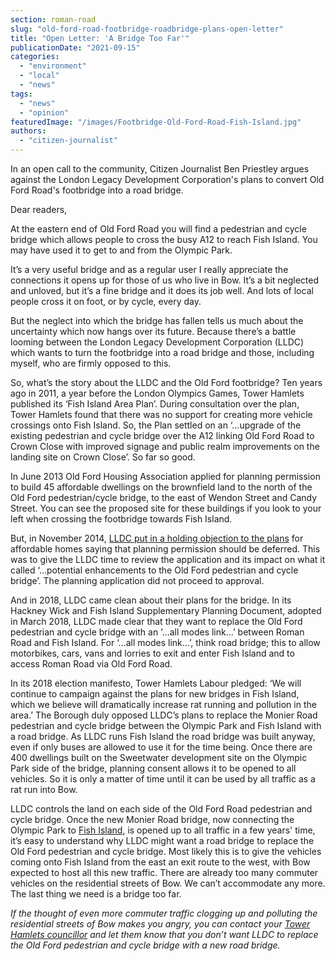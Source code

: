 ```yaml
---
section: roman-road
slug: "old-ford-road-footbridge-roadbridge-plans-open-letter"
title: "Open Letter: 'A Bridge Too Far'"
publicationDate: "2021-09-15"
categories: 
  - "environment"
  - "local"
  - "news"
tags: 
  - "news"
  - "opinion"
featuredImage: "/images/Footbridge-Old-Ford-Road-Fish-Island.jpg"
authors: 
  - "citizen-journalist"
---
```


In an open call to the community, Citizen Journalist Ben Priestley argues against the London Legacy Development Corporation's plans to convert Old Ford Road's footbridge into a road bridge.

Dear readers,

At the eastern end of Old Ford Road you will find a pedestrian and cycle bridge which allows people to cross the busy A12 to reach Fish Island. You may have used it to get to and from the Olympic Park. 

It’s a very useful bridge and as a regular user I really appreciate the connections it opens up for those of us who live in Bow. It’s a bit neglected and unloved, but it’s a fine bridge and it does its job well. And lots of local people cross it on foot, or by cycle, every day.

But the neglect into which the bridge has fallen tells us much about the uncertainty which now hangs over its future. Because there’s a battle looming between the London Legacy Development Corporation (LLDC) which wants to turn the footbridge into a road bridge and those, including myself, who are firmly opposed to this.

So, what’s the story about the LLDC and the Old Ford footbridge? Ten years ago in 2011, a year before the London Olympics Games, Tower Hamlets published its ‘Fish Island Area Plan’. During consultation over the plan, Tower Hamlets found that there was no support for creating more vehicle crossings onto Fish Island. So, the Plan settled on an ‘…upgrade of the existing pedestrian and cycle bridge over the A12 linking Old Ford Road to Crown Close with improved signage and public realm improvements on the landing site on Crown Close’. So far so good.

In June 2013 Old Ford Housing Association applied for planning permission to build 45 affordable dwellings on the brownfield land to the north of the Old Ford pedestrian/cycle bridge, to the east of Wendon Street and Candy Street. You can see the proposed site for these buildings if you look to your left when crossing the footbridge towards Fish Island. 

But, in November 2014, [LLDC put in a holding objection to the plans](https://democracy.towerhamlets.gov.uk/ieIssueDetails.aspx?IId=47164&Opt=3) for affordable homes saying that planning permission should be deferred. This was to give the LLDC time to review the application and its impact on what it called ‘…potential enhancements to the Old Ford pedestrian and cycle bridge’. The planning application did not proceed to approval.

And in 2018, LLDC came clean about their plans for the bridge. In its Hackney Wick and Fish Island Supplementary Planning Document, adopted in March 2018, LLDC made clear that they want to replace the Old Ford pedestrian and cycle bridge with an ‘…all modes link…’ between Roman Road and Fish Island. For ‘…all modes link…’, think road bridge; this to allow motorbikes, cars, vans and lorries to exit and enter Fish Island and to access Roman Road via Old Ford Road.

In its 2018 election manifesto, Tower Hamlets Labour pledged: ‘We will continue to campaign against the plans for new bridges in Fish Island, which we believe will dramatically increase rat running and pollution in the area.’ The Borough duly opposed LLDC’s plans to replace the Monier Road pedestrian and cycle bridge between the Olympic Park and Fish Island with a road bridge. As LLDC runs Fish Island the road bridge was built anyway, even if only buses are allowed to use it for the time being. Once there are 400 dwellings built on the Sweetwater development site on the Olympic Park side of the bridge, planning consent allows it to be opened to all vehicles. So it is only a matter of time until it can be used by all traffic as a rat run into Bow.

LLDC controls the land on each side of the Old Ford Road pedestrian and cycle bridge. Once the new Monier Road bridge, now connecting the Olympic Park to [Fish Island](https://romanroadlondon.com/history-fish-island/), is opened up to all traffic in a few years' time, it’s easy to understand why LLDC might want a road bridge to replace the Old Ford pedestrian and cycle bridge. Most likely this is to give the vehicles coming onto Fish Island from the east an exit route to the west, with Bow expected to host all this new traffic. There are already too many commuter vehicles on the residential streets of Bow. We can’t accommodate any more. The last thing we need is a bridge too far.

  
_If the thought of even more commuter traffic clogging up and polluting the residential streets of Bow makes you angry, you can contact your [Tower Hamlets councillor](https://democracy.towerhamlets.gov.uk/mgMemberIndex.aspx?bcr=1) and let them know that you don’t want LLDC to replace the Old Ford pedestrian and cycle bridge with a new road bridge._


